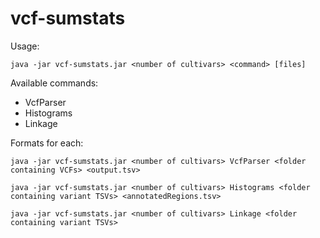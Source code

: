 # vcf-sumstats

Usage:

`java -jar vcf-sumstats.jar <number of cultivars> <command> [files]`

Available commands:

* VcfParser
* Histograms
* Linkage

Formats for each:

`java -jar vcf-sumstats.jar <number of cultivars> VcfParser <folder containing VCFs> <output.tsv>`

`java -jar vcf-sumstats.jar <number of cultivars> Histograms <folder containing variant TSVs> <annotatedRegions.tsv>`

`java -jar vcf-sumstats.jar <number of cultivars> Linkage <folder containing variant TSVs>`
